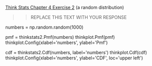 [Think Stats Chapter 4 Exercise 2](http://greenteapress.com/thinkstats2/html/thinkstats2005.html#toc41) (a random distribution)

>> REPLACE THIS TEXT WITH YOUR RESPONSE

numbers = np.random.random(1000)

pmf = thinkstats2.Pmf(numbers)
thinkplot.Pmf(pmf)
thinkplot.Config(xlabel='numbers', ylabel='Pmf')

cdf = thinkstats2.Cdf(numbers, label='numbers')
thinkplot.Cdf(cdf)
thinkplot.Config(xlabel='numbers', ylabel='CDF', loc='upper left')




